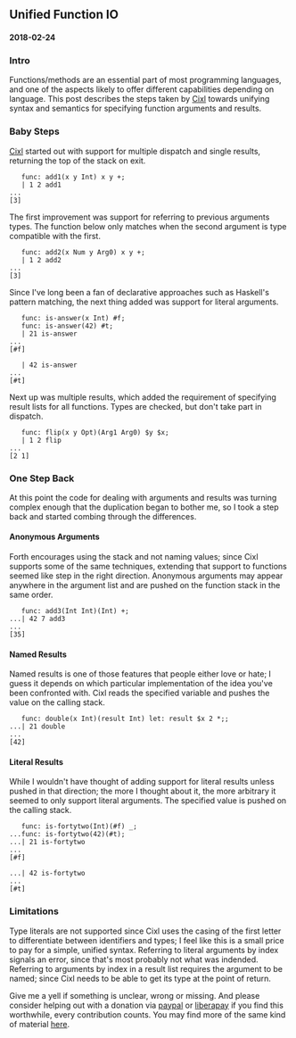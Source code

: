 ## Unified Function IO
#### 2018-02-24

### Intro
Functions/methods are an essential part of most programming languages, and one of the aspects likely to offer different capabilities depending on language. This post describes the steps taken by [Cixl](https://github.com/basic-gongfu/cixl) towards unifying syntax and semantics for specifying function arguments and results.

### Baby Steps
[Cixl](https://github.com/basic-gongfu/cixl) started out with support for multiple dispatch and single results, returning the top of the stack on exit.

```
   func: add1(x y Int) x y +;
   | 1 2 add1
...
[3]
```

The first improvement was support for referring to previous arguments types. The function below only matches when the second argument is type compatible with the first.

```
   func: add2(x Num y Arg0) x y +;
   | 1 2 add2
...
[3]
```

Since I've long been a fan of declarative approaches such as Haskell's pattern matching, the next thing added was support for literal arguments.

```
   func: is-answer(x Int) #f;
   func: is-answer(42) #t;
   | 21 is-answer
...
[#f]

   | 42 is-answer
...
[#t]
```
Next up was multiple results, which added the requirement of specifying result lists for all functions. Types are checked, but don't take part in dispatch.

```
   func: flip(x y Opt)(Arg1 Arg0) $y $x;
   | 1 2 flip
...
[2 1]
```

### One Step Back
At this point the code for dealing with arguments and results was turning complex enough that the duplication began to bother me, so I took a step back and started combing through the differences.

#### Anonymous Arguments
Forth encourages using the stack and not naming values; since Cixl supports some of the same techniques, extending that support to functions seemed like step in the right direction. Anonymous arguments may appear anywhere in the argument list and are pushed on the function stack in the same order.

```
   func: add3(Int Int)(Int) +;
...| 42 7 add3
...
[35]
```

#### Named Results
Named results is one of those features that people either love or hate; I guess it depends on which particular implementation of the idea you've been confronted with. Cixl reads the specified variable and pushes the value on the calling stack.

```
   func: double(x Int)(result Int) let: result $x 2 *;;
...| 21 double
...
[42]
```

#### Literal Results
While I wouldn't have thought of adding support for literal results unless pushed in that direction; the more I thought about it, the more arbitrary it seemed to only support literal arguments. The specified value is pushed on the calling stack. 

```
   func: is-fortytwo(Int)(#f) _;
...func: is-fortytwo(42)(#t);
...| 21 is-fortytwo
...
[#f]

...| 42 is-fortytwo
...
[#t]
```

### Limitations
Type literals are not supported since Cixl uses the casing of the first letter to differentiate between identifiers and types; I feel like this is a small price to pay for a simple, unified syntax. Referring to literal arguments by index signals an error, since that's most probably not what was indended. Referring to arguments by index in a result list requires the argument to be named; since Cixl needs to be able to get its type at the point of return.

Give me a yell if something is unclear, wrong or missing. And please consider helping out with a donation via [paypal](https://paypal.me/basicgongfu) or [liberapay](https://liberapay.com/basic-gongfu/donate) if you find this worthwhile, every contribution counts. You may find more of the same kind of material [here](https://github.com/basic-gongfu/cixl/tree/master/devlog).